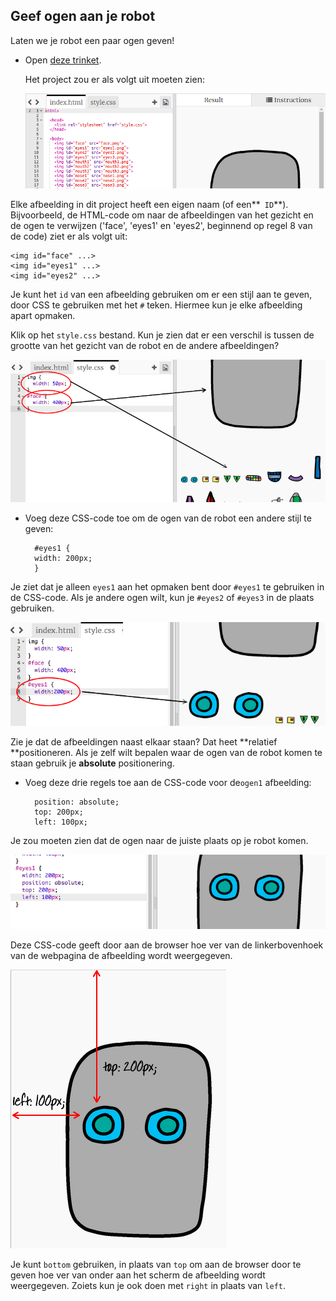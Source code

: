 ## Geef ogen aan je robot

Laten we je robot een paar ogen geven!

+ Open [deze trinket](http://jumpto.cc/web-robot).
    
    Het project zou er als volgt uit moeten zien:
    
    ![screenshot](images/robot-starter.png)

Elke afbeelding in dit project heeft een eigen naam (of een**` ID`**). Bijvoorbeeld, de HTML-code om naar de afbeeldingen van het gezicht en de ogen te verwijzen ('face', 'eyes1' en 'eyes2', beginnend op regel 8 van de code) ziet er als volgt uit:

    <img id="face" ...>
    <img id="eyes1" ...>
    <img id="eyes2" ...>
    

Je kunt het `id` van een afbeelding gebruiken om er een stijl aan te geven, door CSS te gebruiken met het `#` teken. Hiermee kun je elke afbeelding apart opmaken.

Klik op het `style.css` bestand. Kun je zien dat er een verschil is tussen de grootte van het gezicht van de robot en de andere afbeeldingen?

![screenshot](images/robot-id.png)

+ Voeg deze CSS-code toe om de ogen van de robot een andere stijl te geven:
    
        #eyes1 {
        width: 200px;
        }
        

Je ziet dat je alleen `eyes1` aan het opmaken bent door `#eyes1` te gebruiken in de CSS-code. Als je andere ogen wilt, kun je `#eyes2` of `#eyes3` in de plaats gebruiken.

![screenshot](images/robot-eyes-width.png)

Zie je dat de afbeeldingen naast elkaar staan? Dat heet **relatief **positioneren. Als je zelf wilt bepalen waar de ogen van de robot komen te staan gebruik je **absolute** positionering.

+ Voeg deze drie regels toe aan de CSS-code voor de` ogen1 ` afbeelding:
    
        position: absolute;
        top: 200px;
        left: 100px;
        

Je zou moeten zien dat de ogen naar de juiste plaats op je robot komen.

![screenshot](images/robot-eyes-position.png)

Deze CSS-code geeft door aan de browser hoe ver van de linkerbovenhoek van de webpagina de afbeelding wordt weergegeven.

![screenshot](images/robot-eyes-position2.png)

Je kunt ` bottom ` gebruiken, in plaats van ` top ` om aan de browser door te geven hoe ver van onder aan het scherm de afbeelding wordt weergegeven. Zoiets kun je ook doen met ` right ` in plaats van ` left `.